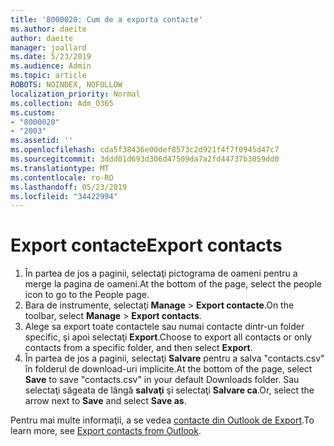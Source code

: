 ```yaml
---
title: '8000020: Cum de a exporta contacte'
ms.author: daeite
author: daeite
manager: joallard
ms.date: 5/23/2019
ms.audience: Admin
ms.topic: article
ROBOTS: NOINDEX, NOFOLLOW
localization_priority: Normal
ms.collection: Adm_O365
ms.custom:
- "8000020"
- "2003"
ms.assetid: ''
ms.openlocfilehash: cda5f38436e00def8573c2d921f4f7f0945d47c7
ms.sourcegitcommit: 3ddd01d693d306d47509da7a2fd44737b3059dd0
ms.translationtype: MT
ms.contentlocale: ro-RO
ms.lasthandoff: 05/23/2019
ms.locfileid: "34422994"
---
```

# <a name="export-contacts"></a><span data-ttu-id="4092a-102">Export contacte</span><span class="sxs-lookup"><span data-stu-id="4092a-102">Export contacts</span></span>

1. <span data-ttu-id="4092a-103">În partea de jos a paginii, selectaţi pictograma de oameni pentru a merge la pagina de oameni.</span><span class="sxs-lookup"><span data-stu-id="4092a-103">At the bottom of the page, select the people icon to go to the People page.</span></span>
2. <span data-ttu-id="4092a-104">Bara de instrumente, selectaţi **Manage** > **Export contacte**.</span><span class="sxs-lookup"><span data-stu-id="4092a-104">On the toolbar, select **Manage** > **Export contacts**.</span></span> 
3. <span data-ttu-id="4092a-105">Alege sa export toate contactele sau numai contacte dintr-un folder specific, şi apoi selectaţi **Export**.</span><span class="sxs-lookup"><span data-stu-id="4092a-105">Choose to export all contacts or only contacts from a specific folder, and then select **Export**.</span></span>
4. <span data-ttu-id="4092a-106">În partea de jos a paginii, selectaţi **Salvare** pentru a salva "contacts.csv" în folderul de download-uri implicite.</span><span class="sxs-lookup"><span data-stu-id="4092a-106">At the bottom of the page, select **Save** to save "contacts.csv" in your default Downloads folder.</span></span> <span data-ttu-id="4092a-107">Sau selectaţi săgeata de lângă **salvaţi** şi selectaţi **Salvare ca**.</span><span class="sxs-lookup"><span data-stu-id="4092a-107">Or, select the arrow next to **Save** and select **Save as**.</span></span>

<span data-ttu-id="4092a-108">Pentru mai multe informaţii, a se vedea [contacte din Outlook de Export](https://support.office.com/article/10f09abd-643c-4495-bb80-543714eca73f#ID0EAACAAA=Outlook_on_the_web).</span><span class="sxs-lookup"><span data-stu-id="4092a-108">To learn more, see [Export contacts from Outlook](https://support.office.com/article/10f09abd-643c-4495-bb80-543714eca73f#ID0EAACAAA=Outlook_on_the_web).</span></span>

